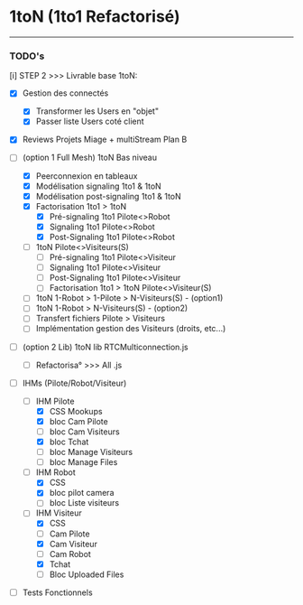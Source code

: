 
# 1toN (1to1 Refactorisé)
------------------------------------------------------------

### TODO's

[i] STEP 2 >>> Livrable base 1toN:
- [x] Gestion des connectés
	- [X] Transformer les Users en "objet"
	- [x] Passer liste Users coté client
- [x] Reviews Projets Miage + multiStream Plan B
- [ ] (option 1 Full Mesh) 1toN Bas niveau
    - [x] Peerconnexion en tableaux
    - [x] Modélisation signaling 1to1 & 1toN
    - [x] Modélisation post-signaling 1to1 & 1toN
    - [x] Factorisation 1to1 > 1toN
        - [X] Pré-signaling 1to1 Pilote<>Robot
        - [X] Signaling 1to1 Pilote<>Robot
        - [X] Post-Signaling 1to1 Pilote<>Robot
    - [ ] 1toN Pilote<>Visiteurs(S)
        - [ ] Pré-signaling 1to1 Pilote<>Visiteur
        - [ ] Signaling 1to1 Pilote<>Visiteur
        - [ ] Post-Signaling 1to1 Pilote<>Visiteur
        - [ ] Factorisation 1to1 > 1toN Pilote<>Visiteur(S)
    - [ ] 1toN 1-Robot > 1-Pilote > N-Visiteurs(S) - (option1)
    - [ ] 1toN 1-Robot > N-Visiteurs(S) - (option2)
    - [ ] Transfert fichiers Pilote > Visiteurs
    - [ ] Implémentation gestion des Visiteurs (droits, etc...)
- [ ] (option 2 Lib) 1toN lib RTCMulticonnection.js
    - [ ] Refactorisa° >>> All .js
- [ ] IHMs (Pilote/Robot/Visiteur)
    - [ ] IHM Pilote 
        - [X] CSS Mookups
        - [x] bloc Cam Pilote
        - [ ] bloc Cam Visiteurs
        - [x] bloc Tchat
        - [ ] bloc Manage Visiteurs
        - [ ] bloc Manage Files
    - [ ] IHM Robot 
        - [x] CSS
        - [x] bloc pilot camera
        - [ ] bloc Liste visiteurs
    - [ ] IHM Visiteur 
        - [x] CSS
        - [ ] Cam Pilote
        - [x] Cam Visiteur
        - [ ] Cam Robot
        - [X] Tchat
        - [ ] Bloc Uploaded Files
- [ ] Tests Fonctionnels




